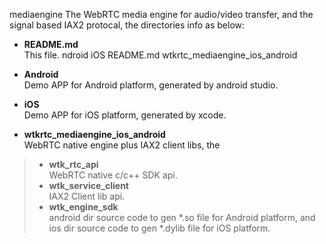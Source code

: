 mediaengine
The WebRTC media engine for audio/video transfer, and the signal based IAX2 protocal, the directories info as below:

+ **README.md<br>**
This file.
ndroid  iOS  README.md  wtkrtc_mediaengine_ios_android
+ **Android<br>**
Demo APP for Android platform, generated by android studio.

+ **iOS<br>**
Demo APP for iOS platform, generated by xcode.

+ **wtkrtc_mediaengine_ios_android<br>**
WebRTC native engine plus IAX2 client libs, the 
> + **wtk_rtc_api<br>**
>WebRTC native c/c++ SDK api.
> + **wtk_service_client<br>**
> IAX2 Client lib api.
> + **wtk_engine_sdk<br>**
 android dir source code to gen \*.so file for Android platform, and ios dir source code to gen \*.dylib file for iOS platform.
